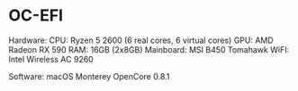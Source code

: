 # OC-EFI
Hardware:
CPU: Ryzen 5 2600 (6 real cores, 6 virtual cores)
GPU: AMD Radeon RX 590
RAM: 16GB (2x8GB)
Mainboard: MSI B450 Tomahawk
WiFI: Intel Wireless AC 9260

Software:
macOS Monterey
OpenCore 0.8.1
